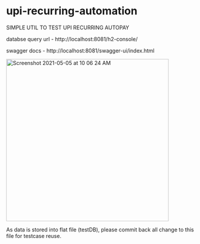 # upi-recurring-automation


SIMPLE UTIL TO TEST UPI RECURRING AUTOPAY



databse query url - http://localhost:8081/h2-console/
  
swagger docs - http://localhost:8081/swagger-ui/index.html
  
  
<img width="435" alt="Screenshot 2021-05-05 at 10 06 24 AM" src="https://user-images.githubusercontent.com/78246948/117097564-a11ba380-ad89-11eb-9597-d0a1fb172231.png">
  
  
  As data is stored into flat file (testDB), please commit back all change to this file for testcase reuse.
